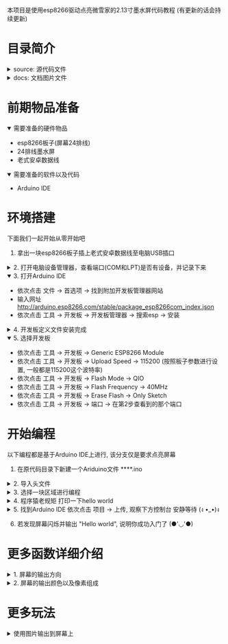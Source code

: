 本项目是使用esp8266驱动点亮微雪家的2.13寸墨水屏代码教程 (有更新的话会持续更新)

# 目录简介

<details>
<summary>source: 源代码文件</summary>

- font(8,12,16,20,24): 字体格式文件;数字代表字体大小
- epdpaint: 画布文件;矩形、线段、圆等绘图函数
- epdif: 引脚定义
- imagedata: 存放图片矩阵
- epd2in13_V2: 控制命令
  
</details>

<details>
<summary>docs: 文档图片文件</summary>
  
</details>

# 前期物品准备

<details open>
<summary>需要准备的硬件物品</summary>

- esp8266板子(屏幕24排线)
- 24排线墨水屏
- 老式安卓数据线

</details>

<details open>
<summary>需要准备的软件以及代码</summary>

- Arduino IDE

</details>


# 环境搭建

下面我们一起开始从零开始吧

1. 拿出一块esp8266板子插上老式安卓数据线至电脑USB插口

<details>
<summary>2. 打开电脑设备管理器，查看端口(COM和LPT)是否有设备，并记录下来</summary>

  - 寻找 端口(COM和LPT) 看是否被识别出端口如:-> USB-SERIAL CH340(COM4)
  - 若电脑无法识别该端口，上搜索平台下载CH340驱动，安装以后基本上就能检测出端口了
  - 出现设备如上述USB-SERIAL CH340(COM4)即可进行下一步
  - 如果实在不行检查一下板子是不是烧了 (●'◡'●)
  
</details>

<details open>
<summary>3. 打开Arduino IDE</summary>

  - 依次点击 文件 -> 首选项 -> 找到附加开发板管理器网站
  - 输入网址 http://arduino.esp8266.com/stable/package_esp8266com_index.json
  - 依次点击 工具 -> 开发板 -> 开发板管理器 -> 搜索esp -> 安装
  
</details>

<details>
<summary>4. 开发板定义文件安装完成</summary>

  - 在安装中有可能因为科学原因，下载失败等信息报错了使用科学方式重试
  - 重试还是不行以后，找到Arduino IDE下方的调试台，将调试文件翻上去顶上，找到文件地址手动下载
  - 从Arduino IDE依次点击 文件 -> 首选项 从下方找到文件路径如 C:\Users\Yakuho\AppData\Local\Arduino15
  - 将下载的压缩包放至 C:\Users\Yakuho\AppData\Local\Arduino15\staging\packages 目录下
  - 重启Arduino IDE
  - 因为要下载多个安装包，后面出现下载失败，仍然手动下载，放在目录中直到全部下载完毕
  - 进行安装并无报错说明成功
  
</details>

<details open>
<summary>5. 选择开发板</summary>

  - 依次点击 工具 -> 开发板 -> Generic ESP8266 Module
  - 依次点击 工具 -> 开发板 -> Upload Speed -> 115200  (按照板子参数进行设置, 一般都是115200这个波特率)
  - 依次点击 工具 -> 开发板 -> Flash Mode -> QIO
  - 依次点击 工具 -> 开发板 -> Flash Frequency -> 40MHz
  - 依次点击 工具 -> 开发板 -> Erase Flash -> Only Sketch
  - 依次点击 工具 -> 开发板 -> 端口 -> 在第2步查看到的那个端口
  
</details>

# 开始编程
以下编程都是基于Arduino IDE上进行, 该分支仅是要求点亮屏幕

1. 在原代码目录下新建一个Ariduino文件 ****.ino
<details>
<summary>2. 导入头文件</summary>

```c
#include <SPI.h>
#include "epd2in13_V2.h"
#include "epdpaint.h"
Epd epd;
```
  
</details>

<details>
<summary>3. 选择一块区域进行编程</summary>

```c
void setup()
{
  // 此区域在硬件中只执行一次
}

void loop()
{
  // 此区域在硬件中会重复执行
}
```

</details>

  
<details>
<summary>4. 程序猿老规矩 打印一下hello world</summary>

```c
#include <SPI.h>
#include "epd2in13_V2.h"
#include "epdpaint.h"
Epd epd;


void setup()
{
  Serial.begin(115200);   // 开启串行通信接口并设置通信波特率, 与环境搭建5. 开发板选择中的Upload Speed一致
  epd.Clear();            // 屏幕情况
  epd.Init(FULL);         // 屏幕刷新 FULL全屏 PART部分
  int all_pixel = 104 * 212 / 8;   // 定义画布大小
  unsigned char image[all_pixel];  // 定义画布矩阵
  for (int i = 0; i < all_pixel; i++) {
    image[i] = 0Xff;       // 初始化画布矩阵 亮度为255=0xff
  }
  Paint paint(image, 104, 212);   // 初始化画布对象  width should be the multiple of 8
  paint.SetRotate(3);             // 设置画布旋转角度
  paint.DrawStringAt(0, 0, "Hello world", &Font20, 0);  // 输出字符串
  char s, e;
  for (int x = 0; x < paint.GetWidth() / 8; x++) {          // 将矩阵与输出相匹配 否则会出现字体反转
    for (int y = 0; y < paint.GetHeight() / 2; y++) {
        s = image[x + y * paint.GetWidth() / 8];
        e = image[x + (paint.GetHeight() - 1 - y) * paint.GetWidth() / 8];
        image[x + y * paint.GetWidth() / 8] = e;
        image[x + (paint.GetHeight() - 1 - y) * paint.GetWidth() / 8] = s;
    }
  }
  epd.Display(image);
}

void loop()
{
  // 此区域在硬件中会重复执行
}
```

</details>

<details>
<summary>5. 找到Arduino IDE 依次点击 项目 -> 上传, 观察下方控制台 安静等待 (ง •_•)ง</summary>

```
项目使用了 272753 字节，占用了 (28%) 程序存储空间。最大为 958448 字节。
全局变量使用了28272字节，(34%)的动态内存，余留53648字节局部变量。最大为81920字节。
esptool.py v3.0
Serial port COM3
Connecting....
Chip is ESP8266EX
Features: WiFi
Crystal is 26MHz
MAC: 3c:71:bf:39:0a:28
Uploading stub...
Running stub...
Stub running...
Configuring flash size...
Auto-detected Flash size: 4MB
Flash params set to 0x0040
Compressed 276912 bytes to 201576...
Writing at 0x00000000... (7 %)
Writing at 0x00004000... (15 %)
Writing at 0x00008000... (23 %)
Writing at 0x0000c000... (30 %)
Writing at 0x00010000... (38 %)
Writing at 0x00014000... (46 %)
Writing at 0x00018000... (53 %)
Writing at 0x0001c000... (61 %)
Writing at 0x00020000... (69 %)
Writing at 0x00024000... (76 %)
Writing at 0x00028000... (84 %)
Writing at 0x0002c000... (92 %)
Writing at 0x00030000... (100 %)
Wrote 276912 bytes (201576 compressed) at 0x00000000 in 17.8 seconds (effective 124.5 kbit/s)...
Hash of data verified.

Leaving...
Hard resetting via RTS pin...
```
  
</details>

6. 若发现屏幕闪烁并输出 "Hello world", 说明你成功入门了 (●'◡'●)
  
# 更多函数详细介绍
<details>
<summary>1. 屏幕的输出方向</summary>

  不知道你是否注意到在 "Hello world" 代码中, 设置了一个屏幕方向代码如: 
  ```c
  paint.SetRotate(3);
  ```
  这是可以让屏幕旋转90°的函数, 并让坐标原点函数也会相应跟着旋转, 下面是图像方向与坐标原点之间的关系
  
  <details>
  <summary>paint.SetRotate(0)</summary>
  
  ![pic0](./docs/100.png)
    
  </details>
  
  <details>
  <summary>paint.SetRotate(1)</summary>
  
  ![pic0](./docs/101.png)
    
  </details>
  
  <details>
  <summary>paint.SetRotate(2)</summary>
  
  ![pic0](./docs/102.png)
    
  </details>
  
  <details>
  <summary>paint.SetRotate(3)</summary>
  
  ![pic0](./docs/103.png)
    
  </details>

</details>

<details>
<summary>2. 屏幕的输出颜色以及像素组成</summary>
  
  本项目使用的2.13寸墨水屏中, 该墨水屏的像素矩阵大小为(212, 104), 控制屏幕输出, 有两种不同的输出代码: 
  
  <details>
  <summary>基于epd函数的输出</summary>
  
  ```c
  void setup()
  {
    Serial.begin(115200);
    epd.Clear();
    epd.Init(FULL);
    int all_pixel = 104 * 212 / 8;      // 定义画布大小
    unsigned char image[all_pixel];     // 定义画布矩阵
    for (int i = 0; i < all_pixel; i++) {
      image[i] = 0x00;       // 将画布置为全黑
    }
    /*
      这里可能会有疑惑为什么画布大小明明是 212 * 104 为什么还要除8
      注意看下面的数组赋值, 每个数组赋值是0x00, 表示一个数组元素是一个字节
      即包含8比特的值, 正如所说的屏幕像素是由比特位决定的, 所以只需要 212 * 104 / 8
    */
    Paint paint(image, 104, 212);
    epd.Display(paint.GetImage());
  }
  ```
                            
  </details>
    
    
  <details>
  <summary>基于paint函数的输出</summary>
                              
  ```c
  void setup()
  {
    Serial.begin(115200);
    epd.Clear();
    epd.Init(FULL);
    int all_pixel = 104 * 212 / 8;      // 定义画布大小
    unsigned char image[all_pixel];     // 定义画布矩阵
    for (int i = 0; i < all_pixel; i++) {
      image[i] = 0x00;       // 将画布置为全黑
    }
    /*
      在这里仍然需要使用比特形式初始化画布
      但是初始化以后, 就可以使用paint去进行坐标点的绘图
      这时的坐标点就是 212 * 104
    */
    Paint paint(image, 104, 212);
    for (int x = 0; x < 212; x++){
      for (int y = 0; y < 104; y++){
        paint.DrawPixel(x, y, 1);  // 逐个坐标进行显示
      }
    }
    epd.Display(paint.GetImage());
  }
  ```
                              
  </details>
  
  微雪的24排线的墨水屏是有黑白红三种颜色的输出, 不用模式下的显示, 代码上也会有稍微的不同, 其中红色显示的比较特殊, 下面有两种模式的Demo代码:
  
  <details>
  <summary>黑白输出模式</summary>
  
  ```c
  void setup()
  {
    Serial.begin(115200);
    epd.Clear();
    epd.Init(FULL);
    int all_pixel = 104 * 212 / 8;      // 定义画布大小
    unsigned char image[all_pixel];     // 定义画布矩阵
    for (int i = 0; i < all_pixel; i++) {
      image[i] = 0x00;       // 将画布置为全黑
    }
    Paint paint(image, 104, 212);
    paint.SetRotate(3);
    paint.DrawFilledCircle(50, 50, 10, 1);  // 画一个白色实心圆
    epd.Display(paint.GetImage());
  }
  ```
  
  </details>
    
  <details>
  <summary>红色输出模式</summary>
  
  红色模式输出比较特殊, 必须先黑白输出模式, 然后将原来白色转红色, 原来黑色转白色
  ```c
  void setup()
  {
    Serial.begin(115200);
    epd.Clear();
    epd.Init(FULL);
    int all_pixel = 104 * 212 / 8;      // 定义画布大小
    unsigned char image[all_pixel];     // 定义画布矩阵
    for (int i = 0; i < all_pixel; i++) {
      image[i] = 0x00;       // 将画布置为全黑
    }
    Paint paint(image, 104, 212);
    paint.SetRotate(3);
    paint.DrawFilledCircle(30, 50, 10, 0);  // 画一个黑色实心圆
    paint.DrawFilledCircle(50, 50, 10, 1);  // 画一个白色实心圆
    epd.Display(paint.GetImage());      // 先黑白模式输出
    epd.Display_red(paint.GetImage());  // 再红色模式输出
    epd.show();                         // 必须show一次
    /*
      最后的效果是底色是白色, 实心圆变成了红色
      关于更多红色的还得深入探究才知道...
    */
  }
  ```
  
  </details>
  
</details>
    
# 更多玩法

<details>
<summary>使用图片输出到屏幕上</summary>
  
  1. 使用tools里面的Python代码将图像转模
  ```python
  # path: 图片相对路径
  # rotage: 按照上面所介绍的, 图像想要在哪个角度
  if __name__ == "__main__":
    convert(path='demo.png', rotage=3)
  ```
  
  2. 将生成代码复制到imagedata.cpp
  ```
  #include "imagedata.h"
  #include <avr/pgmspace.h>


  unsigned char IMAGE_DATA[] PROGMEM = {
  0xff, 0xff, 0xff, 0xff, 0xff, 0xff, 0xff, 0xff, 0xff, 0xff, 0xff, 0xff, 0xff, 0xff, 0xff, 0xff,
  ......
  0xff, 0xff, 0xff, 0xff, };
  ```
  
  3. 在Arduino IDE上传代码 输出图像
  ```c
  void setup()  // 此区域代码硬件只执行一次
  {
    Serial.begin(115200);
    epd.Clear();
    epd.Init(FULL);
    epd.Display(IMAGE_DATA);
  }
  ```
  
</details>
